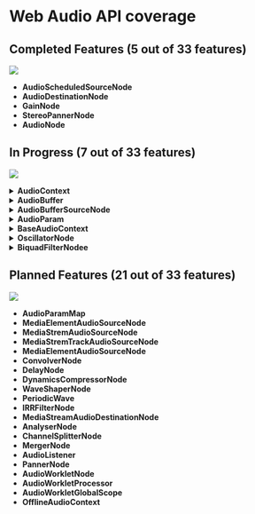 # Web Audio API coverage

## Completed Features (**5** out of 33 features)
![](https://geps.dev/progress/15?dangerColor=006600&warningColor=006600&successColor=006600)

- **AudioScheduledSourceNode**
- **AudioDestinationNode**
- **GainNode**
- **StereoPannerNode**
- **AudioNode**

## In Progress (**7** out of 33 features)
![](https://geps.dev/progress/21?dangerColor=ff9900&warningColor=ff9900&successColor=ff9900)

<details>
  <summary><b>AudioContext</b></summary>

|      Property 🔹/ Method 🔘     | state |
| ------------------------------- | ----- |
| 🔹 baseLatency                  |   ❌  |
| 🔹 outputLatency                |   ❌  |
| 🔹 sinkId                       |   ❌  |
| 🔘 close                        |   ✅  |
| 🔘 createMediaElementSource     |   ❌  |
| 🔘 createMediaStreamSource      |   ❌  |
| 🔘 createMediaStreamTrackSource |   ❌  |
| 🔘 resume                       |   ❌  |
| 🔘 setSinkId                    |   ❌  |
| 🔘 suspend                      |   ❌  |

</details>

<details>
  <summary><b>AudioBuffer</b></summary>

|      Property 🔹/ Method 🔘     | state |
| ------------------------------- | ----- |
| 🔹sampleRate                    |   ✅  |
| 🔹length                        |   ✅  |
| 🔹duration                      |   ✅  |
| 🔹numberOfChannels              |   ✅  |
| 🔘getChannelData                |   ✅  |
| 🔘getChannelData                |   ✅  |
| 🔘setChannelData                |   ✅  |
| 🔘copyFromChannel               |   ❌  |
| 🔘copyToChannel                 |   ❌  |

</details>

<details>
  <summary><b>AudioBufferSourceNode</b></summary>

|      Property 🔹/ Method 🔘     | state |
| ------------------------------- | ----- |
| 🔹buffer                        |   ✅  |
| 🔹detune                        |   ❌  |
| 🔹loop                          |   ✅  |
| 🔹loopStart                     |   ❌  |
| 🔹loopEnd                       |   ❌  |
| 🔹playBackRate                  |   ❌  |
| 🔘start(overridden)             |   ❌  |

</details>

<details>
  <summary><b>AudioParam</b></summary>

|      Property 🔹/ Method 🔘     | state |
| ------------------------------- | ----- |
| 🔹value                         |   ✅  |
| 🔹defaultValue                  |   ✅  |
| 🔹minValue                      |   ✅  |
| 🔹maxValue                      |   ✅  |
| 🔘setValueAtTime                |   ✅  |
| 🔘linearRampToValueAtTime       |   ✅  |
| 🔘setTargetAtTime               |   ❌  |
| 🔘setValueCurveAtTime           |   ❌  |
| 🔘cancelScheduledValues         |   ❌  |
| 🔘cancelAndHoldAtTime           |   ❌  |

</details>

<details>
  <summary><b>BaseAudioContext</b></summary>

|    Property 🔹/ Method 🔘   | state |
| --------------------------- | ----- |
| 🔹 audioWorklet             |   ❌  |
| 🔹 currentTime              |   ✅  |
| 🔹 destination              |   ✅  |
| 🔹 listener                 |   ❌  |
| 🔹 sampleRate               |   ✅  |
| 🔹 state                    |   ✅  |
| 🔘 createAnalyser           |   ❌  |
| 🔘 createBiquadFilter       |   ✅  |
| 🔘 createBuffer             |   ✅  |
| 🔘 createBufferSource       |   ✅  |
| 🔘 createConstantSource     |   ❌  |
| 🔘 createChannelMerger      |   ❌  |
| 🔘 createChannelSplitter    |   ❌  |
| 🔘 createConvolver          |   ❌  |
| 🔘 createDelay              |   ❌  |
| 🔘 createDynamicsCompressor |   ❌  |
| 🔘 createGain               |   ✅  |
| 🔘 createIIRFilter          |   ❌  |
| 🔘 createOscillator         |   ✅  |
| 🔘 createPanner             |   ❌  |
| 🔘 createPeriodicWave       |   ❌  |
| 🔘 createStereoPanner       |   ✅  |
| 🔘 createWaveShaper         |   ❌  |
| 🔘 decodeAudioData          |   ❌  |

</details>

<details>
  <summary><b>OscillatorNode</b></summary>

|      Property 🔹/ Method 🔘     | state |
| ------------------------------- | ----- |
| 🔹frequency                     |   ✅  |
| 🔹detune                        |   ✅  |
| 🔹type                          |   ✅  |
| 🔘setPeriodicWave               |   ❌  |

</details>

<details>
  <summary><b>BiquadFilterNodee</b></summary>

|      Property 🔹/ Method 🔘     | state |
| ------------------------------- | ----- |
| 🔹frequency                     |   ✅  |
| 🔹detune                        |   ✅  |
| 🔹Q                             |   ✅  |
| 🔹gain                          |   ✅  |
| 🔹type                          |   ✅  |
| 🔘getFrequencyRespons           |   ❌  |

</details>


## Planned Features (**21** out of 33 features)

![](https://geps.dev/progress/64?dangerColor=800000&warningColor=800000&successColor=800000)

- **AudioParamMap**
- **MediaElementAudioSourceNode**
- **MediaStremAudioSourceNode**
- **MediaStremTrackAudioSourceNode**
- **MediaElementAudioSourceNode**
- **ConvolverNode**
- **DelayNode**
- **DynamicsCompressorNode**
- **WaveShaperNode**
- **PeriodicWave**
- **IRRFilterNode**
- **MediaStreamAudioDestinationNode**
- **AnalyserNode**
- **ChannelSplitterNode**
- **MergerNode**
- **AudioListener**
- **PannerNode**
- **AudioWorkletNode**
- **AudioWorkletProcessor**
- **AudioWorkletGlobalScope**
- **OfflineAudioContext**
